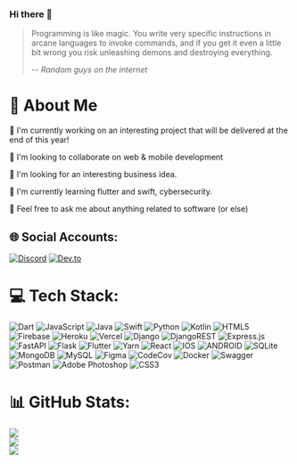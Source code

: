 ### Hi there 👋


> Programming is like magic. You write very specific instructions in arcane languages
> to invoke commands, and if you get it even a little bit wrong you risk unleashing demons
> and destroying everything.
> 
> -- <cite>Random guys on the internet</cite>

# :dizzy: About Me
🔭 I'm currently working on an interesting project that will be delivered at the end of this year!

👯 I'm looking to collaborate on web & mobile development

🤔 I'm looking for an interesting business idea.

🌱 I'm currently learning flutter and swift, cybersecurity.

💬 Feel free to ask me about anything related to software (or else)

## 🌐 Social Accounts:
[![Discord](https://img.shields.io/badge/Discord-5865F2?style=for-the-badge&logo=discord&logoColor=white)](https://discord.gg/Pst_Ping#1302) 
[![Dev.to](https://img.shields.io/badge/dev.to-0A0A0A?style=for-the-badge&logo=devdotto&logoColor=white)](https://dev.to/sahanonp)

# :computer: Tech Stack:
![Dart](https://img.shields.io/badge/dart-%230175C2.svg?style=flat&logo=dart&logoColor=white) ![JavaScript](https://img.shields.io/badge/javascript-%23323330.svg?style=flat&logo=javascript&logoColor=%23F7DF1E) ![Java](https://img.shields.io/badge/java-%23ED8B00.svg?style=flat&logo=java&logoColor=white) ![Swift](https://img.shields.io/badge/swift-F54A2A?style=flat&logo=swift&logoColor=white) ![Python](https://img.shields.io/badge/python-3670A0?style=flat&logo=python&logoColor=ffdd54) ![Kotlin](https://img.shields.io/badge/kotlin-%230095D5.svg?style=flat&logo=kotlin&logoColor=white) ![HTML5](https://img.shields.io/badge/html5-%23E34F26.svg?style=flat&logo=html5&logoColor=white) ![Firebase](https://img.shields.io/badge/firebase-%23039BE5.svg?style=flat&logo=firebase) ![Heroku](https://img.shields.io/badge/heroku-%23430098.svg?style=flat&logo=heroku&logoColor=white) ![Vercel](https://img.shields.io/badge/vercel-%23000000.svg?style=flat&logo=vercel&logoColor=white) ![Django](https://img.shields.io/badge/django-%23092E20.svg?style=flat&logo=django&logoColor=white) ![DjangoREST](https://img.shields.io/badge/DJANGO-REST-ff1709?style=flat&logo=django&logoColor=white&color=ff1709&labelColor=gray) ![Express.js](https://img.shields.io/badge/express.js-%23404d59.svg?style=flat&logo=express&logoColor=%2361DAFB) ![FastAPI](https://img.shields.io/badge/FastAPI-005571?style=flat&logo=fastapi) ![Flask](https://img.shields.io/badge/flask-%23000.svg?style=flat&logo=flask&logoColor=white) ![Flutter](https://img.shields.io/badge/Flutter-%2302569B.svg?style=flat&logo=Flutter&logoColor=white) ![Yarn](https://img.shields.io/badge/yarn-%232C8EBB.svg?style=flat&logo=yarn&logoColor=white) ![React](https://img.shields.io/badge/react-%2320232a.svg?style=flat&logo=react&logoColor=%2361DAFB) ![IOS](https://img.shields.io/badge/IOS-%2320232a.svg?style=flat&logo=apple&logoColor=white) ![ANDROID](https://img.shields.io/badge/android-%2320232a.svg?style=flat&logo=android&logoColor=%a4c639) ![SQLite](https://img.shields.io/badge/sqlite-%2307405e.svg?style=flat&logo=sqlite&logoColor=white) ![MongoDB](https://img.shields.io/badge/MongoDB-%234ea94b.svg?style=flat&logo=mongodb&logoColor=white) ![MySQL](https://img.shields.io/badge/mysql-%2300f.svg?style=flat&logo=mysql&logoColor=white) 	![Figma](https://img.shields.io/badge/figma-%23F24E1E.svg?style=flat&logo=figma&logoColor=white) ![CodeCov](https://img.shields.io/badge/codecov-%23ff0077.svg?style=flat&logo=codecov&logoColor=white) ![Docker](https://img.shields.io/badge/docker-%230db7ed.svg?style=flat&logo=docker&logoColor=white) ![Swagger](https://img.shields.io/badge/-Swagger-%23Clojure?style=flat&logo=swagger&logoColor=white) ![Postman](https://img.shields.io/badge/Postman-FF6C37?style=flat&logo=postman&logoColor=white) ![Adobe Photoshop](https://img.shields.io/badge/adobephotoshop-%2331A8FF.svg?style=flat&logo=adobephotoshop&logoColor=white) ![CSS3](https://img.shields.io/badge/css3-%231572B6.svg?style=flat&logo=css3&logoColor=white)
# :bar_chart: GitHub Stats:
![](https://github-readme-stats.vercel.app/api?username=Sahanon-P&theme=buefy&hide_border=true&include_all_commits=true&count_private=false)<br/>
![](https://github-readme-streak-stats.herokuapp.com/?user=Sahanon-P&theme=buefy&hide_border=true)<br/>
![](https://github-readme-stats.vercel.app/api/top-langs/?username=Sahanon-P&theme=buefy&hide_border=true&include_all_commits=true&count_private=false&layout=compact)


<!-- Proudly created with GPRM ( https://gprm.itsvg.in ) -->
